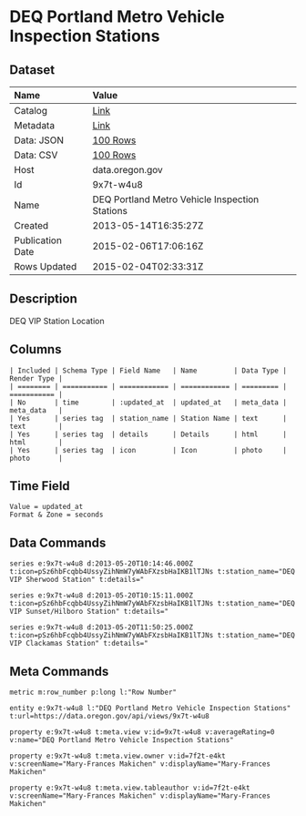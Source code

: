 # DEQ Portland Metro Vehicle Inspection Stations

## Dataset

| Name | Value |
| :--- | :---- |
| Catalog | [Link](https://catalog.data.gov/dataset/deq-portland-metro-vehicle-inspection-stations-b431f) |
| Metadata | [Link](https://data.oregon.gov/api/views/9x7t-w4u8) |
| Data: JSON | [100 Rows](https://data.oregon.gov/api/views/9x7t-w4u8/rows.json?max_rows=100) |
| Data: CSV | [100 Rows](https://data.oregon.gov/api/views/9x7t-w4u8/rows.csv?max_rows=100) |
| Host | data.oregon.gov |
| Id | 9x7t-w4u8 |
| Name | DEQ Portland Metro Vehicle Inspection Stations |
| Created | 2013-05-14T16:35:27Z |
| Publication Date | 2015-02-06T17:06:16Z |
| Rows Updated | 2015-02-04T02:33:31Z |

## Description

DEQ VIP Station Location

## Columns

```ls
| Included | Schema Type | Field Name   | Name         | Data Type | Render Type |
| ======== | =========== | ============ | ============ | ========= | =========== |
| No       | time        | :updated_at  | updated_at   | meta_data | meta_data   |
| Yes      | series tag  | station_name | Station Name | text      | text        |
| Yes      | series tag  | details      | Details      | html      | html        |
| Yes      | series tag  | icon         | Icon         | photo     | photo       |
```

## Time Field

```ls
Value = updated_at
Format & Zone = seconds
```

## Data Commands

```ls
series e:9x7t-w4u8 d:2013-05-20T10:14:46.000Z t:icon=pSz6hbFcqbb4UssyZihNmW7yWAbFXzsbHaIKB1lTJNs t:station_name="DEQ VIP Sherwood Station" t:details="

series e:9x7t-w4u8 d:2013-05-20T10:15:11.000Z t:icon=pSz6hbFcqbb4UssyZihNmW7yWAbFXzsbHaIKB1lTJNs t:station_name="DEQ VIP Sunset/Hilboro Station" t:details="

series e:9x7t-w4u8 d:2013-05-20T11:50:25.000Z t:icon=pSz6hbFcqbb4UssyZihNmW7yWAbFXzsbHaIKB1lTJNs t:station_name="DEQ VIP Clackamas Station" t:details="
```

## Meta Commands

```ls
metric m:row_number p:long l:"Row Number"

entity e:9x7t-w4u8 l:"DEQ Portland Metro Vehicle Inspection Stations" t:url=https://data.oregon.gov/api/views/9x7t-w4u8

property e:9x7t-w4u8 t:meta.view v:id=9x7t-w4u8 v:averageRating=0 v:name="DEQ Portland Metro Vehicle Inspection Stations"

property e:9x7t-w4u8 t:meta.view.owner v:id=7f2t-e4kt v:screenName="Mary-Frances Makichen" v:displayName="Mary-Frances Makichen"

property e:9x7t-w4u8 t:meta.view.tableauthor v:id=7f2t-e4kt v:screenName="Mary-Frances Makichen" v:displayName="Mary-Frances Makichen"
```